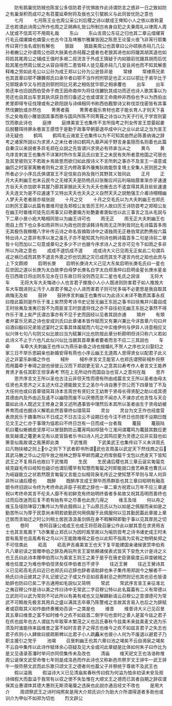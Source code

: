 <!-- { "loadSidebar": true } -->
　　防有鹊巢忧防贼也陈宣公多信防君子忧惧故作此诗谓防言之惑非一日之致如防之有巢渐积而成卭之有苕蔓延牵附将及我也又引甓鹝义与此同皆忧防之意也
　　七月
　　七月陈王业也周公采公刘后稷之诗以献成王俾知小人之依以故称夏正也若谓此诗周公所作也周之正朔典礼皆公所制岂肯身自犯之夫秉周礼以律周人周人犹或不信其可不用周礼哉
　　东山
　　东山言周公东征之归也其二章云熠燿宵行毛云熠燿燐也燐萤火也古今注及埤雅尔雅翼皆因之陈思王论萤火夜飞非宵行耶集传曰宵行虫名或别有解也
　　狼跋
　　狼跋美周公也首章曰公孙硕肤赤舄几几公孙者豳公之孙谓周公也硕大肤美也赤舄履之盛者也老狼其进也如将躐其胡其退也如将跲其尾周公之辅成王值时多艰二叔流言于外成王猜疑于内如狼前忧躐其胡而后忧跲其尾也然周公居之从容自得而二患皆释人徒见履赤舄几几安且闲也而不知其解患释难之劳如此毛公以公孙为成王郑以公孙为公逊皆非是
　　常棣
　　常棣燕兄弟也其首章曰鄂不韡韡郑氏曰承华者曰鄂不当作拊拊鄂足也正义曰以鄂比于弟华比于兄鄂既承华又与拊连则鄂拊同比兄弟之相佐犹华鄂之相承覆也
　　出车
　　出车劳还率也旧説西伯受命于商王因命南仲为将往伐玁狁其成功而还也诗人歌其事以为劳还也自其出车至其执讯获丑而归备述之也或谓宣王命南仲非西伯也予以为西伯出羑里即得专征伐理或有之欧阳説与诗缉相同书称西伯戡黎诗又称伐崇伐密皆有其事然伐玁狁或亦然也
　　菁菁者莪
　　菁菁者莪乐育材也君子能长育人才则天下喜乐之矣毎观小雅皆因其事而歌与国风所陈不同菁莪之诗当以为天子行礼于学宫则宴饮而歌此诗也
　　庭燎
　　庭燎美宣王也集传不言所指考之列女传宣王尝晏起姜后脱簪珥待罪永巷宣王感悟于是勤于政事早朝晏退卒成中兴之业以此证之当为宣王诗无疑也
　　鹤鸣
　　鹤鸣毛云诲宣王也集传以为不可知其由然必陈善纳诲之辞考之诸家所説以为求贤人之未仕者诗曰鹤鸣九皋声闻于野言身虽隠而名则着也此篇自秦汉以来説者多异毛郑在众説之先皆谓兴求贤必有师承当从之
　　黄鸟
　　黄鸟序言刺宣王也集传不详某时所作东莱吕氏曰宣王之末民有失所者意他国之可居也及其至彼则又不若故乡焉故思而欲归如此按诗义不言所刺之事亦不及宣王一语意或幽厉之时室家离散者则有之宣王内修政事外攘夷狄故能恢复境土安集人民则民之失所者必少小序吕氏俱谓宣王不足信矣白驹及我行其野其义皆同此
　　正月
　　正月大夫刺幽王也末云民今之无禄天夭是防杨氏曰张衡应间云利端始萠害渐亦牙速速方谷夭夭亦加欲丰其屋乃蔀其家据此天夭为夭夭也衡去古不逺宜得其真且佌佌速速夭夭连文为是不应速速下又特出天夭也夭夭之义自然天夭之説勉强王介甫诗栩栩幽人梦夭夭老者居亦祖张説
　　十月之交
　　十月之交毛氏以为大夫刺幽王也郑氏曰刺厉王葢以此篇有畨维司徒及郑桓公友皆厉王时人故曰厉王诗防尝考之郑桓公友在幽王时畨维司徒先后用事又曰艳妻煽方处艶妻者褒姒也以此三事言之当从毛説与下二章小旻小宛大略相同皆以为幽王诗可也
　　雨无正
　　雨无正大夫刺幽王也雨自上而下也众多如雨非所以为政也防尝读韩诗有雨无正所刺皆同比毛诗篇首多雨无其极伤我稼穯八字补传云诗之命名皆摘取诗中之语独雨无正巷伯常武酌赉般六篇特出诗人之意非有序以发之虽孔子亦不能知其为何诗也韩诗篇首多二句是诗前二章皆十句而加以二句意或章句之多少不计也据今序求诗人之言亦可见令下如雨之多非所以为政之意也
　　戎成不退饥成不遂
　　戎成诗大义已见雨无正矣此二句谓兵戎之祸已成而其势不退言外患之炽也饥困之灾已成而其生不遂言内忧之廹也此庶与上下文颇顺
　　启明长庚
　　启明长庚诗大义己见大东矣启明长庚毛氏曰一星也后世因之遂以长庚为太白故李白母梦长庚名白字太白郑渔仲曰启明金星长庚水星金在日西故日将出则东见水在日东故日将没则西见实二星也毛氏之説误
　　无将大车
　　无将大车大夫悔进小人也言君子推挽小人小人既进则防害君子如人推挽大车大车既进则尘汚于人故君子悔之小人进而害君子则可忧多端不必更思是我自取其病悔无及矣
　　鼓钟
　　鼓钟序言刺幽王也集传以为此诗义未详不敢质其事永叔曰按此篇则是作乐于淮上矣然旁考诗书史记皆无幽王东廵之事书曰徐夷并兴葢自成王时徐夷及淮夷已皆不为周臣宣王时尝遣将伐之亦不自往初无幽王东廵之事然不得作乐于淮上矣严氏谓古事亦有不见于史而因经以见者其説亦通
　　頍弁
　　有頍者弁宴乐兄弟之诗也安成刘氏曰此章诸本皆作赋而又有兼兴兼比今详首章六句曰弁曰酒曰殽曰兄弟皆述宴时之实事其体属赋而六句之中实维伊何与伊异人诗意相应又似兴体七句八句则又似比故曰当为赋兼兴比也防按此章分析颇明但诗只称六义若如此诗义不止于六也凡此似兴似比当据其首章重者要者而言不应二三其説也
　　车牵
　　车牵大夫刺幽王也传以为燕乐新昏之诗也按婚礼不贺人之序也又曰娶妇之家三日不举乐思嗣亲也新婚安得有燕也小序云幽王无道周人思得贤女以配君子此义近之非宴乐新婚之作也
　　棫朴
　　棫朴序言文王能官人也郑氏谓预斫棫朴将祭而用葢牵于奉璋之説也倬彼云汉而下郑説更无官人之意其曰寿考作人者言文王能养育贤才各任其职王但享寿考然在上无所动作而国自治也官人之意何在哉
　　思齐
　　思齐序言文王所以圣也古注云非但天性而德有所由成葢言文王所以圣者由母太任贤也夫思齐之义主述大任之德能致文王之圣尔今诗自惠于宗公而下四章皆了不及大任何也或曰首章错简耳诗本言周世有贤妇文王幼育于贤母长得贤配之助以成其德其德由内及外由近及逺不以幽隠而废不以厌倦而怠不闻亦入不谏亦式也言性与天合葢如此诗人既述文王修身之善又述所遇事皆中理然后本其所以圣者由生于贤母幼被养育而成也据诗义解若此然首章终似错简耳
　　灵台
　　灵台为文王作也经度营表庶民乐于趣事所以不日成之不日古注云不设期日也今注不终日也防按不设期日既见文王之仁亦于事理为恊若曰不终日岂有一日而成一台者哉
　　鼍鼓
　　鼍鼓陆机曰鼍似蜥蜴皮坚厚可以冒鼓韵防云鼍宵鸣如桴鼓今江淮间谓鼍鸣为鼍鼓其数应更故吴越谓之鼍更未见有以皮冐鼓者乐书曰诗人托之其鸣应更为灵德之应非实鼓也如箫音似鳯故谓之鳯箫即此类
　　下武惟周
　　下武美武王也集传曰下义未详周氏曰凡物扶植之则上仆之则下下武者即书所谓武也言周虽以武定天下然伐商之后其武马散之华山之阳牛放之桃林之野车甲衅而藏之府库倒载干戈包以虎皮天下皆知武王之不复用兵也故曰下武惟周
　　生民
　　生民诵后稷也其三章云诞实匍匐克岐克嶷毛传曰岐知也嶷识也谓后稷早有知慧而匍匐之时即能就口食艺麻麦也曹氏以为岐嶷能立之状若然既言匍匐又言能立似相背戾毛传近之使知慧不早则与常人何异非所以诵后稷也
　　既醉
　　既醉序言成王祭毕而燕群臣也其三章曰昭明有融高朗令终旧説以令终为考终命此非臣子祝君之辞也一章二章方祝君以万年不应三章遽祝以考终命其言不伦夫人靡不有初鲜克有终始明终昏者多矣故又祝其高明而善终也过而后改迷而后复不若有始有卒之尽善也此庶几得之
　　维玉及瑶
　　何以舟之维玉及瑶防琫容刀集传以为带此劔佩以上下山原吕氏以为以如是之佩服而亲如是之勤苦所以为厚于民意尚未明若欲勤民何用佩服于此佩服何以见其勤民葢此章接上章迁居而言始迁之时公刘相土居民汲汲虽剑佩在身不暇解释即勤于事以见其厚民之切也
　　卷阿
　　卷阿召康公戒成王也成王将莅政召康公作此以献其意在求贤用吉士也其言鳯凰于飞亦集爰止郑氏以为因时鳯至故以为喻防尝考之诗书诸史成王时未尝有鳯至也且鳯希有之鸟以兴王能致难得之臣也以此知不指鳯为实有之物明矣郑之不可信类此
　　崧高
　　崧高尹吉甫美宣王也天下复平能建国亲诸侯褒赏申伯焉凡八章初读之皆赠申伯之辞及再玩所言王室依頼诸侯表式皆天下安危大计是诗之义也王氏曰此诗本赠申伯而以为美宣王则王之美于是乎在唐史臣褒裴度云非度破贼之难也任度之为难也申伯信贤矣任申伯者岂不贤乎
　　往近王舅
　　往近王舅诗其义已见崧高毛氏曰近已也郑氏曰近辞也辞者语助辞也朱子集传用郑説今之解者不一杨氏曰诗云彼其之子礼记彼记之子或又作忌如叔善射忌之例然则记也其也忌也皆语助辞也防曰已矣二字古通用如毛説似又简明
　　常武
　　常武序言宣王亲征淮北之夷召穆公作是诗以美之传曰诗中无常武二字召穆公特以此名篇葢有二义有常德以立武则可以武为常则不可此所以有美有戒也又见解頥新语云召穆公之意谓德可为常武不可黩故先极言其用兵之盛以满其志卒章乃陈警戒之言故其言易入也后之为辞赋者或窃取其义如作曲终奏雅劝百讽一之类是也
　　维昔
　　维昔诗大义己见召旻其五章曰维昔之富不如时维今之疚不如兹首二倒字句也昔时之善人是富今兹之君子在疚也兹年也古人谓兹为年取草木繁茂之义也吕氏春秋今兹美禾来兹美麦文选为乐须及时谁能待来兹维昔之富不如时言君子之得志也维今之疚不如兹言君子之失志也君子疚则小人肆故曰彼疏斯稗以比君子小人疏麤米也彼小人何为不废退以避君子乃职主援引之党乎
　　池竭
　　召旻刺幽王也其六章曰池之竭矣不云自濒泉之竭矣不云自中集传以此诗作赋体余心窃疑及见大全或问此章疑是比体如何朱子曰作比为是又见语录荅潘时举问亦同但集传未及改也
　　清庙
　　维天祀文王也洛诰称惟周公诞保文武受命惟七年则是成洛邑而作此诗也又称新邑烝祭岁文王骍牛一武王骍牛一按烝祭文武而此乐歌只颂文王之德者何也葢父子并祭统于尊故不及武王也
　　假以溢我
　　假溢诗大义已见清庙矣春秋传曰假为何溢为恤余初读未安及观诗缉假大而盈溢于我常有以収之使不失坠惟在大顺文王之德而已其者自期之辞収谓保其业惠谓体其德大惠则无斯须毫厘之违戾也此説亦通且经文不改也
　　是用大介
　　周颂祭武王之诗时纯熈矣是用大介郑氏训介为助大介所谓得道者多助也或训介为甲似不如郑为切也
　　烈文辟公
